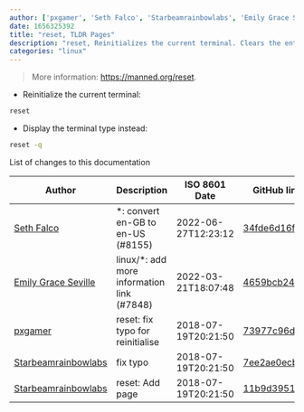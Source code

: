 ```yaml
---
author: ['pxgamer', 'Seth Falco', 'Starbeamrainbowlabs', 'Emily Grace Seville']
date: 1656325392
title: "reset, TLDR Pages"
description: "reset, Reinitializes the current terminal. Clears the entire terminal screen."
categories: "linux"
---
```

> More information: <https://manned.org/reset>.

- Reinitialize the current terminal:

```bash
reset
```

- Display the terminal type instead:

```bash
reset -q
```
List of changes to this documentation


Author | Description | ISO 8601 Date | GitHub link
------|-----|-----|-----
[Seth Falco](mailto:seth@falco.fun) | *: convert en-GB to en-US (#8155) | 2022-06-27T12:23:12 | [34fde6d16fbc](https://github.com/tldr-pages/tldr/commit/34fde6d16fbc0a3c45fff5903f0fc2597547b1bb)
[Emily Grace Seville](mailto:emilyseville7cf@gmail.com) | linux/*: add more information link (#7848) | 2022-03-21T18:07:48 | [4659bcb243ac](https://github.com/tldr-pages/tldr/commit/4659bcb243ac572c9e0c95117097801f1e62bda4)
[pxgamer](mailto:owzie123@gmail.com) | reset: fix typo for reinitialise | 2018-07-19T20:21:50 | [73977c96da5a](https://github.com/tldr-pages/tldr/commit/73977c96da5ab3b34f1dcbfe76c5f07102368564)
[Starbeamrainbowlabs](mailto:sbrl@starbeamrainbowlabs.com) | fix typo | 2018-07-19T20:21:50 | [7ee2ae0ecbdd](https://github.com/tldr-pages/tldr/commit/7ee2ae0ecbddf2c0380321439a60d5a35c540c44)
[Starbeamrainbowlabs](mailto:sbrl@starbeamrainbowlabs.com) | reset: Add page | 2018-07-19T20:21:50 | [11b9d3951dda](https://github.com/tldr-pages/tldr/commit/11b9d3951dda5b3842b256edab70230cd32cf81c)

